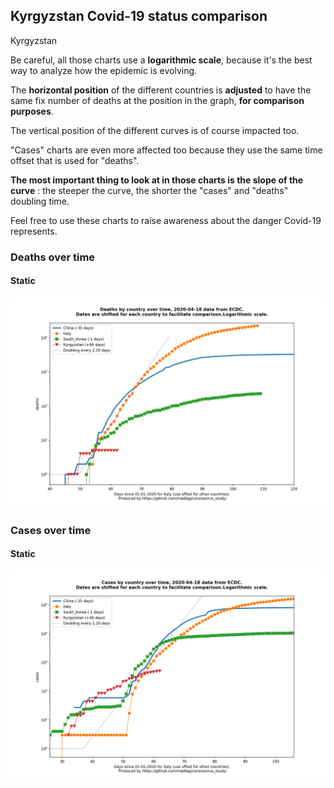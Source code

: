 ## Kyrgyzstan Covid-19 status comparison 

Kyrgyzstan



Be careful, all those charts use a **logarithmic scale**, because it's the best way to analyze how the epidemic is evolving.
 
The **horizontal position** of the different countries is **adjusted** to have the same fix number of deaths at the position in the graph, **for comparison purposes**.

The vertical position of the different curves is of course impacted too.

"Cases" charts are even more affected too because they use the same time offset that is used for "deaths".

**The most important thing to look at in those charts is the slope of the curve** : the steeper the curve, the shorter the "cases" and "deaths" doubling time.

Feel free to use these charts to raise awareness about the danger Covid-19 represents. 


 
### Deaths over time
 
#### Static
![Kyrgyzstan covid-19 deaths static chart](https://raw.githubusercontent.com/madlag/coronavirus_study/master/notebooks/graphs/2020-04-18/countries/Kyrgyzstan/2020-04-18_Kyrgyzstan_deaths.png "Kyrgyzstan covid-19 deaths static chart")   

 
### Cases over time
 
#### Static
![Kyrgyzstan covid-19 cases static chart](https://raw.githubusercontent.com/madlag/coronavirus_study/master/notebooks/graphs/2020-04-18/countries/Kyrgyzstan/2020-04-18_Kyrgyzstan_cases.png "Kyrgyzstan covid-19 cases static chart")   

